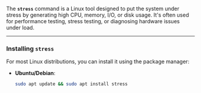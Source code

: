 The **`stress`** command is a Linux tool designed to put the system under stress by generating high CPU, memory, I/O, or disk usage. It's often used for performance testing, stress testing, or diagnosing hardware issues under load.

---

### **Installing `stress`**
For most Linux distributions, you can install it using the package manager:

- **Ubuntu/Debian**:  
  ```bash
  sudo apt update && sudo apt install stress
  ```
